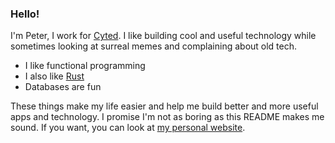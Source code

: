 ### Hello!

I'm Peter, I work for [Cyted](https://cyted.ai). I like building cool and useful technology while sometimes looking at surreal memes and complaining about old tech.

- I like functional programming
- I also like [Rust](https://rust-lang.org)
- Databases are fun

These things make my life easier and help me build better and more useful apps and technology. I promise I'm not as boring as this README makes me sound. If you want, you can look at [my personal website](https://peterea.st).

<!--
**petereast/petereast** is a ✨ _special_ ✨ repository because its `README.md` (this file) appears on your GitHub profile.

Here are some ideas to get you started:

- 🔭 I’m currently working on ...
- 🌱 I’m currently learning ...
- 👯 I’m looking to collaborate on ...
- 🤔 I’m looking for help with ...
- 💬 Ask me about ...
- 📫 How to reach me: ...
- 😄 Pronouns: ...
- ⚡ Fun fact: ...
-->
